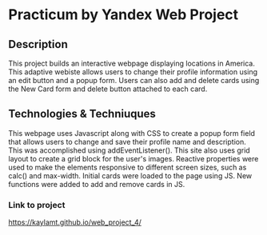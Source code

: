 # Practicum by Yandex Web Project

## Description

This project builds an interactive webpage displaying locations in America. This adaptive webiste allows users to change their profile information using an edit button and a popup form. Users can also add and delete cards using the New Card form and delete button attached to each card.

## Technologies & Techniuques

This webpage uses Javascript along with CSS to create a popup form field that allows users to change and save their profile name and description. This was accomplished using addEventListener(). This site also uses grid layout to create a grid block for the user's images. Reactive properties were used to make the elements responsive to different screen sizes, such as calc() and max-width. Initial cards were loaded to the page using JS. New functions were added to add and remove cards in JS. 

### Link to project

https://kaylamt.github.io/web_project_4/
